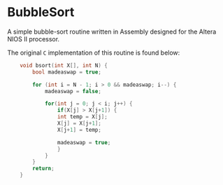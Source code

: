 # BubbleSort

A simple bubble-sort routine written in Assembly designed for the Altera NIOS II processor.

The original `C` implementation of this routine is found below:

```C
	void bsort(int X[], int N) {
		bool madeaswap = true;

		for (int i = N - 1; i > 0 && madeaswap; i--) {
			madeaswap = false;

			for(int j = 0; j < i; j++) {
				if(X[j] > X[j+1]) {
				int temp = X[j];
				X[j] = X[j+1];
				X[j+1] = temp;

				madeaswap = true;
				}
			}
		}
		return;
	}
```
